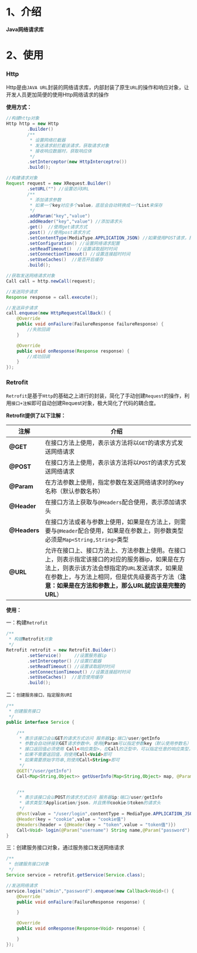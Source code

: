 # 1、介绍

**Java网络请求库**

# 2、使用

### Http

Http是由`JAVA URL`封装的网络请求库，内部封装了原生`URL`的操作和响应对象，让开发人员更加简便的使用Http网络请求的操作

**使用方式：**

```java
//构建http对象
Http http = new Http
        .Builder()
        /**
         * 设置网络拦截器
         * 发送请求前拦截该请求，获取请求对象
         * 接收响应数据时，获取响应体
         */
        .setInterceptor(new HttpInterceptro())
        .build();

//构建请求对象
Request request = new XRequest.Builder()
        .setURL("") //设置访问URL
        /**
         * 添加请求参数
         * 如果一个key对应多个value，底层会自动转换成一个List来保存
         */
        .addParam("key","value")
        .addHeader("key","value") //添加请求头
        .get()  //使用get请求方式
        .post() //使用post请求方式
        .setContentType(MediaType.APPLICATION_JSON) //如果使用POST请求，指定POST请求的方式
        .setConfiguration() //设置网络请求配置
        .setReadTimeout()  //设置读取超时时间
        .setConnectionTimeout() //设置连接超时时间
        .setUseCaches()  //是否开启缓存
        .build();

//获取发送网络请求对象
Call call = http.newCall(request);

//发送同步请求
Response response = call.execute();

//发送异步请求
call.enqueue(new HttpRequestCallBack() {
    @Override
    public void onFailure(FailureResponse failureResponse) {
        //失败回调
    }

    @Override
    public void onResponse(Response response) {
        //成功回调
    }
});
```

### Retrofit

`Retrofit`是基于`Http`的基础之上进行的封装，简化了手动创建`Request`的操作，利用`接口+注解`即可自动创建Request对象，极大简化了代码的耦合度。

**Retrofit提供了以下注解：**

| 注解         | 介绍                                                         |
| ------------ | ------------------------------------------------------------ |
| **@GET**     | 在接口方法上使用，表示该方法将以`GET`的请求方式发送网络请求  |
| **@POST**    | 在接口方法上使用，表示该方法将以`POST`的请求方式发送网络请求 |
| **@Param**   | 在方法参数上使用，指定参数在发送网络请求时的key名称（默认参数名称） |
| **@Header**  | 在接口方法上获取与`@Headers`配合使用，表示添加请求头         |
| **@Headers** | 在接口方法或者与参数上使用，如果是在方法上，则需要与`@Header`配合使用，如果是在参数上，则参数类型必须是`Map<String,String>`类型 |
| **@URL**     | 允许在接口上、接口方法上、方法参数上使用。在接口上，则表示指定该接口的对应的服务器ip，如果是在方法上，则表示该方法会想指定的`URL`发送请求，如果是在参数上，与方法上相同，但是优先级要高于方法（**注意：如果是在方法和参数上，那么URL就应该是完整的URL**） |

**使用：**

一：构建`Retrofit`

```java
/**
 * 构建Retrofit对象
 */
Retrofit retrofit = new Retrofit.Builder()
        .setService()     //设置服务器ip
        .setInterceptor() //设置拦截器
        .setReadTimeout() //设置读取超时时间
        .setConnectionTimeout() //设置连接超时时间
        .setUseCaches()  //是否使用缓存
        .build();
```

二：`创建服务接口，指定服务URI`

```java
/**
 * 创建服务接口
 */
public interface Service {

    /**
     * 表示该接口会以GET的请求方式访问 服务器ip:端口/user/getInfo
     * 参数会自动拼接到GET请求参数中。使用@Param可以指定参数key（默认使用参数名）
     * 接口返回值必须使用 Call<响应类型>，在Call的泛型中，可以指定任意的响应类型，Retrofit会将响应结果自动封装成该对象
     * 如果不需要返回值，则使用Call<Void>即可
     * 如果需要原始字符串,则使用Call<String>即可
     */
    @GET("/user/getInfo")
    Call<Map<String,Object>> getUserInfo(Map<String,Object> map, @Param("key名称") String key);


    /**
     * 表示该接口会以POST的请求方式访问 服务器ip:端口/user/getInfo
     * 请求类型为Application/json，并且携带cookie与token的请求头
     */
    @Post(value = "/user/login",contentType = MediaType.APPLICATION_JSON)
    @Header(key = "cookie",value = "cookie值")
    @Headers(header = {@Header(key = "token",value = "token值")})
    Call<Void> login(@Param("username") String name,@Param("password") String pwd);
}
```

三：创建服务接口对象，通过服务接口发送网络请求

```java
/**
 * 创建服务接口对象
 */
Service service = retrofit.getService(Service.class);

//发送网络请求
service.login("admin","password").enqueue(new Callback<Void>() {
    @Override
    public void onFailure(FailureResponse response) {

    }

    @Override
    public void onResponse(Response<Void> response) {

    }
});
```